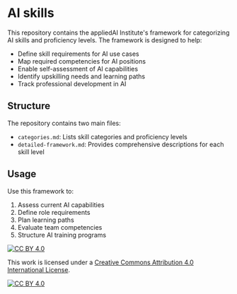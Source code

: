 # AI skills

This repository contains the appliedAI Institute's framework for categorizing AI skills and proficiency levels. The framework is designed to help:

- Define skill requirements for AI use cases
- Map required competencies for AI positions
- Enable self-assessment of AI capabilities
- Identify upskilling needs and learning paths
- Track professional development in AI

## Structure

The repository contains two main files:
- `categories.md`: Lists skill categories and proficiency levels
- `detailed-framework.md`: Provides comprehensive descriptions for each skill level

## Usage

Use this framework to:
1. Assess current AI capabilities
2. Define role requirements
3. Plan learning paths
4. Evaluate team competencies
5. Structure AI training programs


[![CC BY 4.0][cc-by-shield]][cc-by]

This work is licensed under a
[Creative Commons Attribution 4.0 International License][cc-by].

[![CC BY 4.0][cc-by-image]][cc-by]

[cc-by]: http://creativecommons.org/licenses/by/4.0/
[cc-by-image]: https://i.creativecommons.org/l/by/4.0/88x31.png
[cc-by-shield]: https://img.shields.io/badge/License-CC%20BY%204.0-lightgrey.svg

